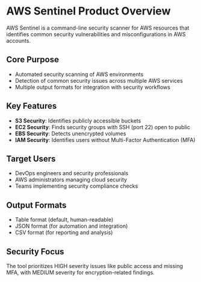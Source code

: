 # AWS Sentinel Product Overview

AWS Sentinel is a command-line security scanner for AWS resources that identifies common security vulnerabilities and misconfigurations in AWS accounts.

## Core Purpose
- Automated security scanning of AWS environments
- Detection of common security issues across multiple AWS services
- Multiple output formats for integration with security workflows

## Key Features
- **S3 Security**: Identifies publicly accessible buckets
- **EC2 Security**: Finds security groups with SSH (port 22) open to public
- **EBS Security**: Detects unencrypted volumes
- **IAM Security**: Identifies users without Multi-Factor Authentication (MFA)

## Target Users
- DevOps engineers and security professionals
- AWS administrators managing cloud security
- Teams implementing security compliance checks

## Output Formats
- Table format (default, human-readable)
- JSON format (for automation and integration)
- CSV format (for reporting and analysis)

## Security Focus
The tool prioritizes HIGH severity issues like public access and missing MFA, with MEDIUM severity for encryption-related findings.